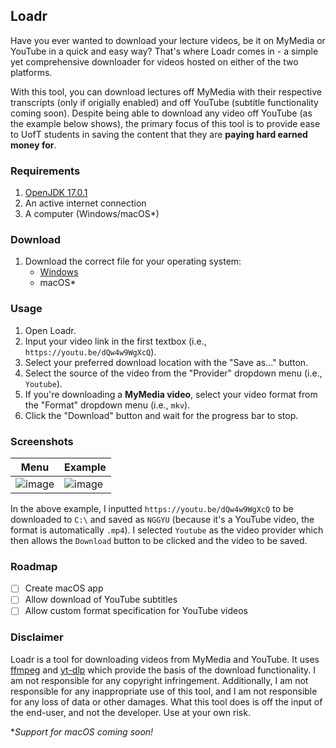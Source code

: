 ## Loadr

Have you ever wanted to download your lecture videos, be it on MyMedia or YouTube in a quick and easy way?
That's where Loadr comes in - a simple yet comprehensive downloader for videos hosted on either of the two
platforms.

With this tool, you can download lectures off MyMedia with their respective transcripts (only if origially
enabled) and off YouTube (subtitle functionality coming soon). Despite being able to download any video off
YouTube (as the example below shows), the primary focus of this tool is to provide ease to UofT students in
saving the content that they are **paying hard earned money for**.

### Requirements

1. [OpenJDK 17.0.1](https://openjdk.java.net/install/)
2. An active internet connection
3. A computer (Windows/macOS*)

### Download

1. Download the correct file for your operating system:
    - [Windows]()
    - macOS*

### Usage

1. Open Loadr.
2. Input your video link in the first textbox (i.e., `https://youtu.be/dQw4w9WgXcQ`).
3. Select your preferred download location with the "Save as..." button.
4. Select the source of the video from the "Provider" dropdown menu (i.e., `Youtube`).
5. If you're downloading a **MyMedia video**, select your video format from the "Format" dropdown menu (i.e., `mkv`).
6. Click the "Download" button and wait for the progress bar to stop.

### Screenshots

| Menu | Example |
|------|---------|
|  ![image](https://user-images.githubusercontent.com/20289287/146665736-c973ef2a-6a1f-4cc5-924e-4bd65610decf.png)| ![image](https://user-images.githubusercontent.com/20289287/146665768-0a560179-be56-4323-93d8-60ce35ab5f7a.png) |

In the above example, I inputted `https://youtu.be/dQw4w9WgXcQ` to be downloaded to `C:\` and saved as `NGGYU` (because it's a YouTube video, the
format is automatically `.mp4`). I selected `Youtube` as the video provider which then allows the `Download` button to be clicked and the video
to be saved.

### Roadmap

- [ ] Create macOS app
- [ ] Allow download of YouTube subtitles
- [ ] Allow custom format specification for YouTube videos

### Disclaimer

Loadr is a tool for downloading videos from MyMedia and YouTube. It uses [ffmpeg](https://ffmpeg.org/) and [yt-dlp](https://github.com/yt-dlp/yt-dlp)
which provide the basis of the download functionality.
I am not responsible for any copyright infringement. Additionally, I am not responsible for any inappropriate use of this tool,
and I am not responsible for any loss of data or other damages. What this tool does is off the input of the end-user, and not the
developer. Use at your own risk.

**Support for macOS coming soon!*
